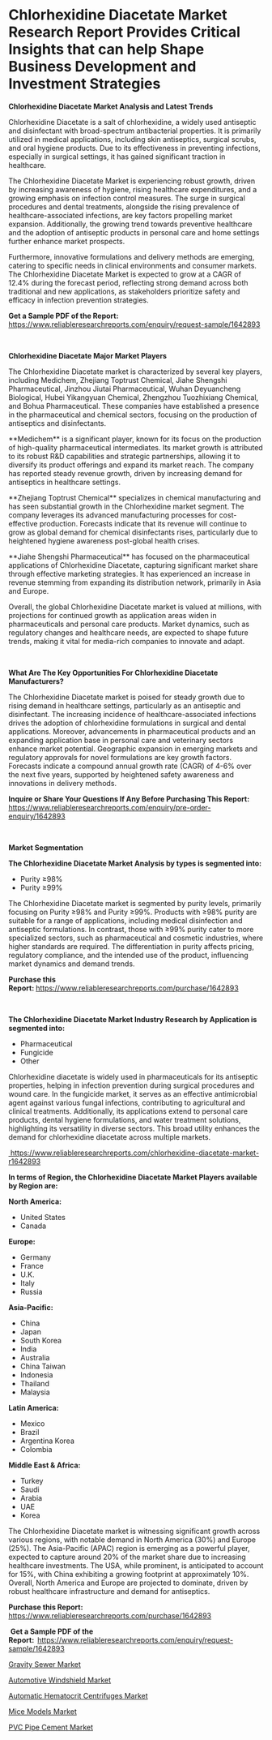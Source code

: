 <p><h1>Chlorhexidine Diacetate Market Research Report Provides Critical Insights that can help Shape Business Development and Investment Strategies</h1></p><p><strong>Chlorhexidine Diacetate Market Analysis and Latest Trends</strong></p>
<p><p>Chlorhexidine Diacetate is a salt of chlorhexidine, a widely used antiseptic and disinfectant with broad-spectrum antibacterial properties. It is primarily utilized in medical applications, including skin antiseptics, surgical scrubs, and oral hygiene products. Due to its effectiveness in preventing infections, especially in surgical settings, it has gained significant traction in healthcare.</p><p>The Chlorhexidine Diacetate Market is experiencing robust growth, driven by increasing awareness of hygiene, rising healthcare expenditures, and a growing emphasis on infection control measures. The surge in surgical procedures and dental treatments, alongside the rising prevalence of healthcare-associated infections, are key factors propelling market expansion. Additionally, the growing trend towards preventive healthcare and the adoption of antiseptic products in personal care and home settings further enhance market prospects.</p><p>Furthermore, innovative formulations and delivery methods are emerging, catering to specific needs in clinical environments and consumer markets. The Chlorhexidine Diacetate Market is expected to grow at a CAGR of 12.4% during the forecast period, reflecting strong demand across both traditional and new applications, as stakeholders prioritize safety and efficacy in infection prevention strategies.</p></p>
<p><strong>Get a Sample PDF of the Report:&nbsp;</strong> <a href="https://www.reliableresearchreports.com/enquiry/request-sample/1642893?utm_campaign=31&utm_medium=2&utm_source=Github&utm_content=ia&utm_term=11112024&utm_id=chlorhexidine-diacetate">https://www.reliableresearchreports.com/enquiry/request-sample/1642893</a></p>
<p>&nbsp;</p>
<p><strong>Chlorhexidine Diacetate Major Market Players</strong></p>
<p><p>The Chlorhexidine Diacetate market is characterized by several key players, including Medichem, Zhejiang Toptrust Chemical, Jiahe Shengshi Pharmaceutical, Jinzhou Jiutai Pharmaceutical, Wuhan Deyuancheng Biological, Hubei Yikangyuan Chemical, Zhengzhou Tuozhixiang Chemical, and Bohua Pharmaceutical. These companies have established a presence in the pharmaceutical and chemical sectors, focusing on the production of antiseptics and disinfectants.</p><p>**Medichem** is a significant player, known for its focus on the production of high-quality pharmaceutical intermediates. Its market growth is attributed to its robust R&D capabilities and strategic partnerships, allowing it to diversify its product offerings and expand its market reach. The company has reported steady revenue growth, driven by increasing demand for antiseptics in healthcare settings.</p><p>**Zhejiang Toptrust Chemical** specializes in chemical manufacturing and has seen substantial growth in the Chlorhexidine market segment. The company leverages its advanced manufacturing processes for cost-effective production. Forecasts indicate that its revenue will continue to grow as global demand for chemical disinfectants rises, particularly due to heightened hygiene awareness post-global health crises.</p><p>**Jiahe Shengshi Pharmaceutical** has focused on the pharmaceutical applications of Chlorhexidine Diacetate, capturing significant market share through effective marketing strategies. It has experienced an increase in revenue stemming from expanding its distribution network, primarily in Asia and Europe.</p><p>Overall, the global Chlorhexidine Diacetate market is valued at millions, with projections for continued growth as application areas widen in pharmaceuticals and personal care products. Market dynamics, such as regulatory changes and healthcare needs, are expected to shape future trends, making it vital for media-rich companies to innovate and adapt.</p></p>
<p>&nbsp;</p>
<p><strong>What Are The Key Opportunities For Chlorhexidine Diacetate Manufacturers?</strong></p>
<p><p>The Chlorhexidine Diacetate market is poised for steady growth due to rising demand in healthcare settings, particularly as an antiseptic and disinfectant. The increasing incidence of healthcare-associated infections drives the adoption of chlorhexidine formulations in surgical and dental applications. Moreover, advancements in pharmaceutical products and an expanding application base in personal care and veterinary sectors enhance market potential. Geographic expansion in emerging markets and regulatory approvals for novel formulations are key growth factors. Forecasts indicate a compound annual growth rate (CAGR) of 4-6% over the next five years, supported by heightened safety awareness and innovations in delivery methods.</p></p>
<p><strong>Inquire or Share Your Questions If Any Before Purchasing This Report:</strong> <a href="https://www.reliableresearchreports.com/enquiry/pre-order-enquiry/1642893?utm_campaign=31&utm_medium=2&utm_source=Github&utm_content=ia&utm_term=11112024&utm_id=chlorhexidine-diacetate">https://www.reliableresearchreports.com/enquiry/pre-order-enquiry/1642893</a></p>
<p>&nbsp;</p>
<p><strong>Market Segmentation</strong></p>
<p><strong>The Chlorhexidine Diacetate Market Analysis by types is segmented into:</strong></p>
<p><ul><li>Purity ≥98%</li><li>Purity ≥99%</li></ul></p>
<p><p>The Chlorhexidine Diacetate market is segmented by purity levels, primarily focusing on Purity ≥98% and Purity ≥99%. Products with ≥98% purity are suitable for a range of applications, including medical disinfection and antiseptic formulations. In contrast, those with ≥99% purity cater to more specialized sectors, such as pharmaceutical and cosmetic industries, where higher standards are required. The differentiation in purity affects pricing, regulatory compliance, and the intended use of the product, influencing market dynamics and demand trends.</p></p>
<p><strong>Purchase this Report:&nbsp;</strong><a href="https://www.reliableresearchreports.com/purchase/1642893?utm_campaign=31&utm_medium=2&utm_source=Github&utm_content=ia&utm_term=11112024&utm_id=chlorhexidine-diacetate">https://www.reliableresearchreports.com/purchase/1642893</a></p>
<p>&nbsp;</p>
<p><strong>The Chlorhexidine Diacetate Market Industry Research by Application is segmented into:</strong></p>
<p><ul><li>Pharmaceutical</li><li>Fungicide</li><li>Other</li></ul></p>
<p><p>Chlorhexidine diacetate is widely used in pharmaceuticals for its antiseptic properties, helping in infection prevention during surgical procedures and wound care. In the fungicide market, it serves as an effective antimicrobial agent against various fungal infections, contributing to agricultural and clinical treatments. Additionally, its applications extend to personal care products, dental hygiene formulations, and water treatment solutions, highlighting its versatility in diverse sectors. This broad utility enhances the demand for chlorhexidine diacetate across multiple markets.</p></p>
<p><a href="https://www.reliableresearchreports.com/chlorhexidine-diacetate-market-r1642893?utm_campaign=31&utm_medium=2&utm_source=Github&utm_content=ia&utm_term=11112024&utm_id=chlorhexidine-diacetate">&nbsp;https://www.reliableresearchreports.com/chlorhexidine-diacetate-market-r1642893</a></p>
<p><strong>In terms of Region, the Chlorhexidine Diacetate Market Players available by Region are:</strong></p>
<p>
    <p> <strong> North America: </strong>
        <ul>
            <li>United States</li>
            <li>Canada</li>
        </ul>
        </p> 
    <p> <strong> Europe: </strong>
        <ul>
            <li>Germany</li>
            <li>France</li>
            <li>U.K.</li>
            <li>Italy</li>
            <li>Russia</li>
        </ul>
        </p> 
    <p> <strong> Asia-Pacific: </strong>
        <ul>
            <li>China</li>
            <li>Japan</li>
            <li>South Korea</li>
            <li>India</li>
            <li>Australia</li>
            <li>China Taiwan</li>
            <li>Indonesia</li>
            <li>Thailand</li>
            <li>Malaysia</li>
        </ul>
        </p> 
    <p> <strong> Latin America: </strong>
        <ul>
            <li>Mexico</li>
            <li>Brazil</li>
            <li>Argentina Korea</li>
            <li>Colombia</li>
        </ul>
        </p> 
    <p> <strong> Middle East & Africa: </strong>
        <ul>
            <li>Turkey</li>
            <li>Saudi</li>
            <li>Arabia</li>
            <li>UAE</li>
            <li>Korea</li>
        </ul>
    </p>
    </p>
<p><p>The Chlorhexidine Diacetate market is witnessing significant growth across various regions, with notable demand in North America (30%) and Europe (25%). The Asia-Pacific (APAC) region is emerging as a powerful player, expected to capture around 20% of the market share due to increasing healthcare investments. The USA, while prominent, is anticipated to account for 15%, with China exhibiting a growing footprint at approximately 10%. Overall, North America and Europe are projected to dominate, driven by robust healthcare infrastructure and demand for antiseptics.</p></p>
<p><strong>Purchase this Report: </strong><a href="https://www.reliableresearchreports.com/purchase/1642893?utm_campaign=31&utm_medium=2&utm_source=Github&utm_content=ia&utm_term=11112024&utm_id=chlorhexidine-diacetate">https://www.reliableresearchreports.com/purchase/1642893</a></p>
<p>&nbsp;<strong>Get a Sample PDF of the Report:&nbsp;&nbsp;</strong><a href="https://www.reliableresearchreports.com/enquiry/request-sample/1642893?utm_campaign=31&utm_medium=2&utm_source=Github&utm_content=ia&utm_term=11112024&utm_id=chlorhexidine-diacetate">https://www.reliableresearchreports.com/enquiry/request-sample/1642893</a></p>
<p><strong></strong></p>
<p><p><a href="https://github.com/cristy9x9bur/Market-Research-Report-List-1/blob/main/gravity-sewer-market.md?utm_campaign=31&utm_medium=2&utm_source=Github&utm_content=ia&utm_term=11112024&utm_id=chlorhexidine-diacetate">Gravity Sewer Market</a></p><p><a href="https://www.linkedin.com/pulse/digital-transformation-automotive-windshield-industry-market-xzk4f?utm_campaign=31&utm_medium=2&utm_source=Github&utm_content=ia&utm_term=11112024&utm_id=chlorhexidine-diacetate">Automotive Windshield Market</a></p><p><a href="https://issuu.com/reportprime-2/docs/automatic-hematocrit-centrifuges-ma_b8ea693cac26a8?utm_campaign=31&utm_medium=2&utm_source=Github&utm_content=ia&utm_term=11112024&utm_id=chlorhexidine-diacetate">Automatic Hematocrit Centrifuges Market</a></p><p><a href="https://issuu.com/reportprime-2/docs/mice-models-market-size-2030.pptx_7f18334d7e2864?utm_campaign=31&utm_medium=2&utm_source=Github&utm_content=ia&utm_term=11112024&utm_id=chlorhexidine-diacetate">Mice Models Market</a></p><p><a href="https://github.com/isbel3opkkem/Market-Research-Report-List-1/blob/main/pvc-pipe-cement-market.md?utm_campaign=31&utm_medium=2&utm_source=Github&utm_content=ia&utm_term=11112024&utm_id=chlorhexidine-diacetate">PVC Pipe Cement Market</a></p></p>
